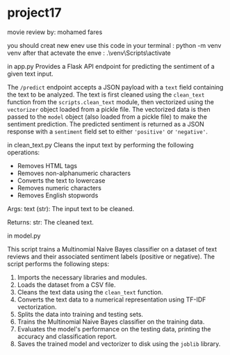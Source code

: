 # project17
movie review 
by: mohamed fares

you should creat new enev 
use this code in your terminal : python -m venv venv
after that actevate the enve : .\venv\Scripts\activate




in app.py
Provides a Flask API endpoint for predicting the sentiment of a given text input.

The `/predict` endpoint accepts a JSON payload with a `text` field containing the text to be analyzed. The text is first cleaned using the `clean_text` function from the `scripts.clean_text` module, then vectorized using the `vectorizer` object loaded from a pickle file. The vectorized data is then passed to the `model` object (also loaded from a pickle file) to make the sentiment prediction. The predicted sentiment is returned as a JSON response with a `sentiment` field set to either `'positive'` or `'negative'`.

in clean_text.py
Cleans the input text by performing the following operations:
- Removes HTML tags
- Removes non-alphanumeric characters
- Converts the text to lowercase
- Removes numeric characters
- Removes English stopwords

Args:
    text (str): The input text to be cleaned.

Returns:
    str: The cleaned text.


in model.py

This script trains a Multinomial Naive Bayes classifier on a dataset of text reviews and their associated sentiment labels (positive or negative). The script performs the following steps:

1. Imports the necessary libraries and modules.
2. Loads the dataset from a CSV file.
3. Cleans the text data using the `clean_text` function.
4. Converts the text data to a numerical representation using TF-IDF vectorization.
5. Splits the data into training and testing sets.
6. Trains the Multinomial Naive Bayes classifier on the training data.
7. Evaluates the model's performance on the testing data, printing the accuracy and classification report.
8. Saves the trained model and vectorizer to disk using the `joblib` library.

